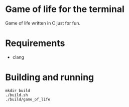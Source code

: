 # Game of life for the terminal
Game of life written in C just for fun.

# Requirements
- clang

# Building and running
```
mkdir build
./build.sh
./build/game_of_life
```
